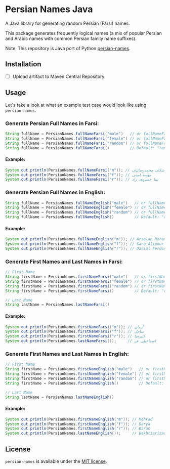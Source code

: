 # Persian Names Java

A Java library for generating random Persian (Farsi) names.

This package generates frequently logical names (a mix of popular Persian and Arabic names with common Persian family name suffixes).

Note: This repository is Java port of Python [persian-names](https://github.com/armanyazdi/persian-names).

## Installation

- [ ] Upload artifact to Maven Central Repository

## Usage

Let's take a look at what an example test case would look like using `persian-names`.

### Generate Persian Full Names in Farsi:

```java
String fullName = PersianNames.fullNameFarsi("male")   // or fullNameFarsi("m")
String fullName = PersianNames.fullNameFarsi("female") // or fullNameFarsi("f")
String fullName = PersianNames.fullNameFarsi("random") // or fullNameFarsi("r")
String fullName = PersianNames.fullNameFarsi()         // Default: "random"
```

#### Example:

```java
System.out.println(PersianNames.fullNameFarsi("m")); // اشکان محمدرضائیان
System.out.println(PersianNames.fullNameFarsi("f")); // مهسا امینی
System.out.println(PersianNames.fullNameFarsi("r")); // بیتا خسروی راد
```

### Generate Persian Full Names in English:

```java
String fullName = PersianNames.fullNameEnglish("male")   // or fullNameEnglish("m")
String fullName = PersianNames.fullNameEnglish("female") // or fullNameEnglish("f")
String fullName = PersianNames.fullNameEnglish("random") // or fullNameEnglish("r")
String fullName = PersianNames.fullNameEnglish()         // Default: "random"
```

#### Example:

```java
System.out.println(PersianNames.fullNameEnglish("m")); // Arsalan Mohammadi
System.out.println(PersianNames.fullNameEnglish("f")); // Sara Alipour
System.out.println(PersianNames.fullNameEnglish("r")); // Danial Ferdosi
```

### Generate First Names and Last Names in Farsi:

```java
// First Name
String firstName = PersianNames.firstNameFarsi("male")   // or firstNameFarsi("m")
String firstName = PersianNames.firstNameFarsi("female") // or firstNameFarsi("f")
String firstName = PersianNames.firstNameFarsi("random") // or firstNameFarsi("r")
String firstName = PersianNames.firstNameFarsi()         // Default: "random"

// Last Name
String lastName = PersianNames.lastNameFarsi()
```

#### Example:

```java
System.out.println(PersianNames.firstNameFarsi("m")); // آرمان
System.out.println(PersianNames.firstNameFarsi("f")); // ساحل
System.out.println(PersianNames.firstNameFarsi("r")); // علیرضا
System.out.println(PersianNames.lastNameFarsi());     // اسماعیلی فر
```

### Generate First Names and Last Names in English:

```java
// First Name
String firstName = PersianNames.firstNameEnglish("male")   // or firstNameEnglish("m")
String firstName = PersianNames.firstNameEnglish("female") // or firstNameEnglish("f")
String firstName = PersianNames.firstNameEnglish("random") // or firstNameEnglish("r")
String firstName = PersianNames.firstNameEnglish()         // Default: "random"

// Last Name
String lastName = PersianNames.lastNameEnglish()
```

#### Example:

```java
System.out.println(PersianNames.firstNameEnglish("m")); // Mehrad
System.out.println(PersianNames.firstNameEnglish("f")); // Darya
System.out.println(PersianNames.firstNameEnglish("r")); // Baran
System.out.println(PersianNames.lastNameEnglish());     // Bakhtiarizadeh
```

## License

`persian-names` is available under the [MIT license](https://github.com/armanyazdi/persian-names-java/blob/master/LICENSE).